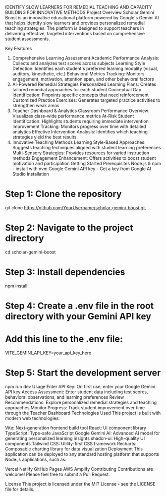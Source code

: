 IDENTIFY SLOW LEARNERS FOR REMEDIAL TEACHING AND CAPACITY BUILDING FOR INNOVATIVE METHODS
Project Overview
Scholar Gemini Boost is an innovative educational platform powered by Google's Gemini AI that helps identify slow learners and provides personalized remedial teaching strategies. The platform is designed to support teachers in delivering effective, targeted interventions based on comprehensive student assessments.

Key Features
1. Comprehensive Learning Assessment
Academic Performance Analysis: Collects and analyzes test scores across subjects
Learning Style Detection: Identifies each student's preferred learning modality (visual, auditory, kinesthetic, etc.)
Behavioral Metrics Tracking: Monitors engagement, motivation, attention span, and other behavioral factors
2. AI-Powered Remedial Strategies
Personalized Learning Plans: Creates tailored remedial approaches for each student
Conceptual Gap Identification: Pinpoints specific concepts that need reinforcement
Customized Practice Exercises: Generates targeted practice activities to strengthen weak areas
3. Teacher Dashboard & Analytics
Classroom Performance Overview: Visualizes class-wide performance metrics
At-Risk Student Identification: Highlights students requiring immediate intervention
Improvement Tracking: Monitors progress over time with detailed analytics
Effective Intervention Analysis: Identifies which teaching strategies yield the best results
4. Innovative Teaching Methods
Learning Style-Based Approaches: Suggests teaching techniques aligned with student learning preferences
Multi-Sensory Strategies: Provides resources for varied instruction methods
Engagement Enhancement: Offers activities to boost student motivation and participation
Getting Started
Prerequisites
Node.js & npm - install with nvm
Google Gemini API key - Get a key from Google AI Studio
Installation
# Step 1: Clone the repository
git clone https://github.com/YourUsername/scholar-gemini-boost.git

# Step 2: Navigate to the project directory
cd scholar-gemini-boost

# Step 3: Install dependencies
npm install

# Step 4: Create a .env file in the root directory with your Gemini API key
# Add this line to the .env file:
VITE_GEMINI_API_KEY=your_api_key_here

# Step 5: Start the development server
npm run dev
Usage
Enter API Key: On first use, enter your Google Gemini API key
Access Assessment: Enter student data including test scores, behavioral observations, and learning preferences
Review Recommendations: Explore personalized remedial strategies and teaching approaches
Monitor Progress: Track student improvement over time through the Teacher Dashboard
Technologies Used
This project is built with modern web technologies:

Vite: Next-generation frontend build tool
React: UI component library
TypeScript: Type-safe JavaScript
Google Gemini AI: Advanced AI model for generating personalized learning insights
shadcn-ui: High-quality UI components
Tailwind CSS: Utility-first CSS framework
Recharts: Composable charting library for data visualization
Deployment
This application can be deployed to any standard hosting platform that supports Node.js applications, such as:

Vercel
Netlify
GitHub Pages
AWS Amplify
Contributing
Contributions are welcome! Please feel free to submit a Pull Request.

License
This project is licensed under the MIT License - see the LICENSE file for details.
